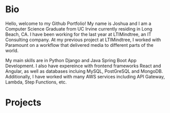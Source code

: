 # Bio
Hello, welcome to my Github Portfolio! My name is Joshua and I am a Computer Science Graduate from UC Irvine currently residing in Long Beach, CA. I have been working for the last year at LTIMindtree, an IT Consulting company. At my previous project at LTIMindtree, I worked with Paramount on a workflow that delivered media to different parts of the world. 

My main skills are in Python Django and Java Spring Boot App Development. I also have expereince with frontend frameworks React and Angular, as well as databases incluing MySQL, PostGreSQL and MongoDB. Additionally, I have worked with many AWS services including API Gateway, Lambda, Step Functions, etc.

# Projects
